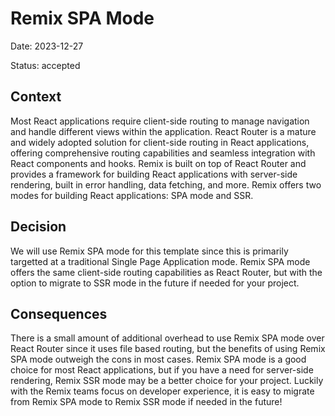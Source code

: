 # Remix SPA Mode

Date: 2023-12-27

Status: accepted

## Context

Most React applications require client-side routing to manage navigation and handle different views within the application. React Router is a mature and widely adopted solution for client-side routing in React applications, offering comprehensive routing capabilities and seamless integration with React components and hooks. Remix is built on top of React Router and provides a framework for building React applications with server-side rendering, built in error handling, data fetching, and more. Remix offers two modes for building React applications: SPA mode and SSR.

## Decision

We will use Remix SPA mode for this template since this is primarily targetted at a traditional Single Page Application mode. Remix SPA mode offers the same client-side routing capabilities as React Router, but with the option to migrate to SSR mode in the future if needed for your project.

## Consequences

There is a small amount of additional overhead to use Remix SPA mode over React Router since it uses file based routing, but the benefits of using Remix SPA mode outweigh the cons in most cases. Remix SPA mode is a good choice for most React applications, but if you have a need for server-side rendering, Remix SSR mode may be a better choice for your project. Luckily with the Remix teams focus on developer experience, it is easy to migrate from Remix SPA mode to Remix SSR mode if needed in the future!

